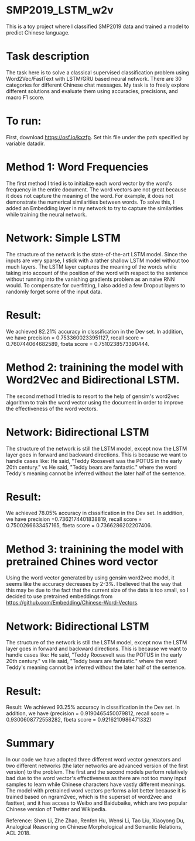 # SMP2019_LSTM_w2v
This is a toy project where I classified SMP2019 data and trained a model to predict Chinese language. 

# Task description
The task here is to solve a classical supervised classification problem using Word2Vec/FastText with LSTM/GRU based neural network. There are 30 categories for different Chinese chat messages. My task is to freely explore different solutions and evaluate them using accuracies, precisions, and macro F1 score. 

# To run:
First, download https://osf.io/kxzfp. Set this file under the path specified by variable datadir. 

# Method 1: Word Frequencies
The first method I tried is to initialize each word vector by the word's frequency in the entire document. The word vectors are not great because it does not capture the meaning of the word. For example, it does not demonstrate the numerical similarities between words. To solve this, I added an Embedding layer in my network to try to capture the similarities while training the neural network.

# Network: Simple LSTM
The structure of the network is the state-of-the-art LSTM model. Since the inputs are very sparse, I stick with a rather shallow LSTM model without too much layers. The LSTM layer captures the meaning of the words while taking into account of the position of the word with respect to the sentence without running into the vanishing gradients problem as an naive RNN would. To compensate for overfitting, I also added a few Dropout layers to randomly forget some of the input data. 

# Result:
We achieved 82.21% accuracy in clsssification in the Dev set. In addition, we have precision = 0.7533600233951127, recall score = 0.760744064682589, fbeta score = 0.7510238573390444. 

# Method 2: trainining the model with Word2Vec and Bidirectional LSTM.

The second method I tried is to resort to the help of gensim's word2vec algorithm to train the word vector using the document in order to improve the effectiveness of the word vectors.

# Network: Bidirectional LSTM
The structure of the network is still the LSTM model, except now the LSTM layer goes in forward and backward directions. This is because we want to handle cases like:
He said, "Teddy Roosevelt was the POTUS in the early 20th century."
vs
He said, "Teddy bears are fantastic."
where the word Teddy's meaning cannot be inferred without the later half of the sentence.

# Result:
We achieved 78.05% accuracy in clsssification in the Dev set. In addition, we have precision =0.7362174401838819, recall score = 0.7500266633457165, fbeta score = 0.7366286202207406. 


# Method 3: trainining the model with pretrained Chines word vector

Using the word vector generated by using gensim word2vec model, it seems like the accuracy decreases by 2-3%. I believed that the way that this may be due to the fact that the current size of the data is too small, so I decided to use pretrained embeddings from https://github.com/Embedding/Chinese-Word-Vectors.

# Network: Bidirectional LSTM
The structure of the network is still the LSTM model, except now the LSTM layer goes in forward and backward directions. This is because we want to handle cases like:
He said, "Teddy Roosevelt was the POTUS in the early 20th century."
vs
He said, "Teddy bears are fantastic."
where the word Teddy's meaning cannot be inferred without the later half of the sentence.

# Result:
Result: We achieved 93.25% accuracy in clsssification in the Dev set. In addition, we have (precision = 0.9190465450079812, recall score = 0.9300608772558282, fbeta score = 0.9216210986471332)
 
 
 # Summary
In our code we have adopted three different word vector generators and two different networks (the later networks are advanced version of the first version) to the problem. The first and the second models perform relatively bad due to the word vector's effectiveness as there are not too many input samples to learn while Chinese characters have vastly different meanings. The  model with pretrained word vectors performs a lot better because it is trained based on ngram2vec, which is the superset of word2vec and fasttext, and it has access to Weibo and Baidubaike, which are two popular Chinese version of Twitter and Wikipedia. 



Reference:
Shen Li, Zhe Zhao, Renfen Hu, Wensi Li, Tao Liu, Xiaoyong Du, Analogical Reasoning on Chinese Morphological and Semantic Relations, ACL 2018.

